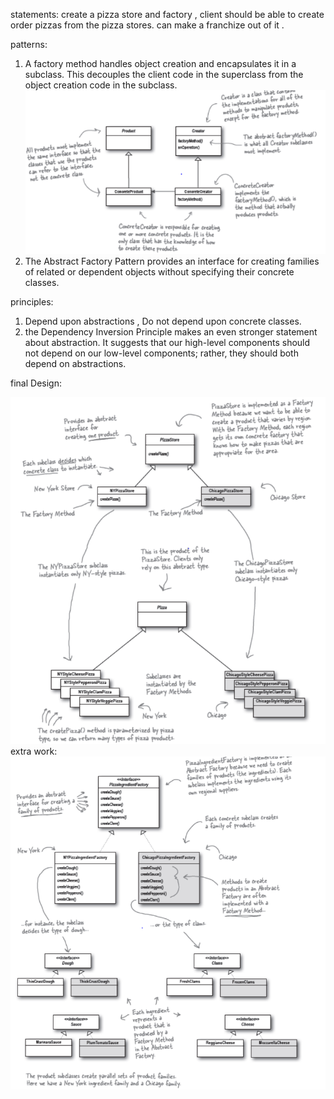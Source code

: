 statements:
create a pizza store and factory , client should be able to create order pizzas from the pizza stores. 
can make a franchize out of it .

patterns:
1. A factory method handles object creation and encapsulates it in a
    subclass. This decouples the client code in the superclass from the
    object creation code in the subclass.
                              ![img.png](img.png)
2. The Abstract Factory Pattern provides an interface
   for creating families of related or dependent objects
   without specifying their concrete classes.

principles:
1. Depend upon abstractions , Do not depend upon concrete classes.
2. the Dependency Inversion Principle makes an even
   stronger statement about abstraction. It suggests that our
   high-level components should not depend on our low-level
   components; rather, they should both depend on abstractions.

final Design:

![img_3.png](img_3.png)
extra work:
![img_4.png](img_4.png)
